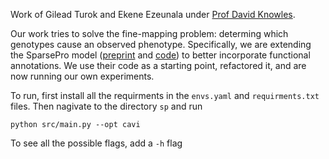 Work of Gilead Turok and Ekene Ezeunala under [Prof David Knowles](https://davidaknowles.github.io).

Our work tries to solve the fine-mapping problem: determing which genotypes cause an observed phenotype. Specifically, we are extending the SparsePro model ([preprint](https://www.biorxiv.org/content/10.1101/2021.10.04.463133v1) and [code](https://github.com/zhwm/SparsePro)) to better incorporate functional annotations. We use their code as a starting point, refactored it, and are now running our own experiments.

To run, first install all the requirments in the ```envs.yaml``` and ```requirments.txt``` files. Then nagivate to the directory ```sp``` and run

``` python src/main.py --opt cavi ```

To see all the possible flags, add a ```-h``` flag